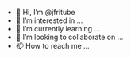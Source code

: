 - 👋 Hi, I’m @jfritube
- 👀 I’m interested in ...
- 🌱 I’m currently learning ...
- 💞️ I’m looking to collaborate on ...
- 📫 How to reach me ...

<!---
jfritube/jfritube is a ✨ special ✨ repository because its `README.md` (this file) appears on your GitHub profile.
You can click the Preview link to take a look at your changes.
--->

